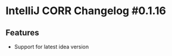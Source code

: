 <h1>IntelliJ CORR Changelog #0.1.16</h1>
<h2>Features</h2>
<ul>
    <li>Support for latest idea version</li>
</ul>